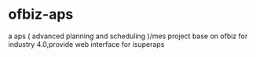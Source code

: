 # ofbiz-aps
a aps ( advanced planning and scheduling )/mes project base on ofbiz for industry 4.0,provide web interface for isuperaps

